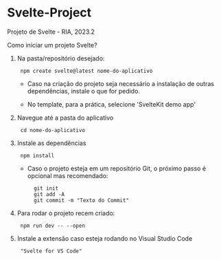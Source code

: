 # Svelte-Project
Projeto de Svelte - RIA, 2023.2

Como iniciar um projeto Svelte?

1. Na pasta/repositório desejado:

        npm create svelte@latest nome-do-aplicativo

    * Caso na criação do projeto seja necessário a instalação de outras dependências, instale o que for pedido.  

    * No template, para a prática, selecione 'SvelteKit demo app'

2. Navegue até a pasta do aplicativo 

        cd nome-do-aplicativo

3. Instale as dependências 

        npm install

    * Caso o projeto esteja em um repositório Git, o próximo passo é opcional mas recomendado:

            git init 
            git add -A
            git commit -m "Texto do Commit"

4. Para rodar o projeto recem criado:

        npm run dev -- --open

5. Instale a extensão caso esteja rodando no Visual Studio Code

        "Svelte for VS Code"

